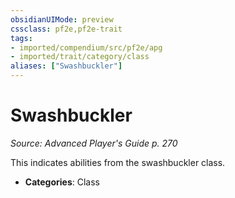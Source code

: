 ```yaml
---
obsidianUIMode: preview
cssclass: pf2e,pf2e-trait
tags:
- imported/compendium/src/pf2e/apg
- imported/trait/category/class
aliases: ["Swashbuckler"]
---
```

# Swashbuckler  
*Source: Advanced Player's Guide p. 270*  

This indicates abilities from the swashbuckler class.

- **Categories**: Class